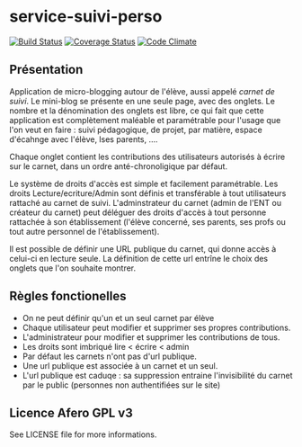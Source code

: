 # service-suivi-perso

[![Build Status](https://travis-ci.org/laclasse-com/service-suivi-perso.png?branch=master)](https://travis-ci.org/laclasse-com/service-suivi-perso) [![Coverage Status](https://coveralls.io/repos/laclasse-com/service-suivi-perso/badge.png?branch=master)](https://coveralls.io/r/laclasse-com/service-suivi-perso?branch=develop) [![Code Climate](https://codeclimate.com/github/laclasse-com/service-suivi-perso.png)](https://codeclimate.com/github/laclasse-com/service-suivi-perso)

## Présentation 

Application de micro-blogging autour de l'élève, aussi appelé *carnet de suivi*.
Le mini-blog se présente en une seule page, avec des onglets. 
Le nombre et la dénomination des onglets est libre, ce qui fait que cette application est complètement maléable et paramétrable pour l'usage que l'on veut en faire : suivi pédagogique, de projet, par matière, espace d'écahnge avec l'élève, lses parents, ....

Chaque onglet contient les contributions des utilisateurs autorisés à écrire sur le carnet, dans un ordre anté-chronoligique par défaut.

Le système de droits d'accès est simple et facilement paramétrable. Les droits Lecture/ecriture/Admin sont définis et transférable à tout utilisateurs rattaché au carnet de suivi.
L'adminstrateur du carnet (admin de l'ENT ou créateur du carnet) peut déléguer des droits d'accès à tout personne rattachée à son établissement (l'élève concerné, ses parents, ses profs ou tout autre personnel de l'établissement).

Il est possible de définir une URL publique du carnet, qui donne accès à celui-ci en lecture seule. 
La définition de cette url entrîne le choix des onglets que l'on souhaite montrer.

## Règles fonctionelles

 - On ne peut définir qu'un et un seul carnet par élève
 - Chaque utilisateur peut modifier et supprimer ses propres contributions.
 - L'administrateur pour modifier et supprimer les contributions de tous.
 - Les droits sont imbriqué lire < écrire < admin
 - Par défaut les carnets n'ont pas d'url publique.
 - Une url publique est associée à un carnet et un seul.
 - L'url publique est caduqe : sa suppression entraine l'invisibilité du carnet par le public (personnes non authentifiées sur le site)

## Licence Afero GPL v3

See LICENSE file for more informations.
